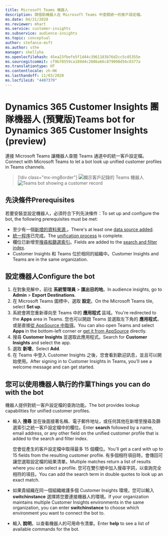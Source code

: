 ```yaml
---
title: Microsoft Teams 機器人
description: 請借助機器人在 Microsoft Teams 中查閱統一的客戶設定檔。
ms.date: 04/21/2020
ms.reviewer: mhart
ms.service: customer-insights
ms.subservice: audience-insights
ms.topic: conceptual
author: stefanie-msft
ms.author: sthe
manager: shellyha
ms.openlocfilehash: 45ea23fbefe5f1d44c3961183b76d2cc5c45355e
ms.sourcegitcommit: cf9b78559ca189d4c2086a66c879098d56c0377a
ms.translationtype: HT
ms.contentlocale: zh-HK
ms.lasthandoff: 11/03/2020
ms.locfileid: "4407379"
---
```

# <a name="teams-bot-for-dynamics-365-customer-insights-preview"></a><span data-ttu-id="9d07f-103">Dynamics 365 Customer Insights 團隊機器人 (預覽版)</span><span class="sxs-lookup"><span data-stu-id="9d07f-103">Teams bot for Dynamics 365 Customer Insights (preview)</span></span>

<span data-ttu-id="9d07f-104">連接 Microsoft Teams 讓機器人查閱 Teams 通道中的統一客戶設定檔。</span><span class="sxs-lookup"><span data-stu-id="9d07f-104">Connect with Microsoft Teams to let a bot look up unified customer profiles in Teams channels.</span></span>

> [!div class="mx-imgBorder"]
> <span data-ttu-id="9d07f-105">![顯示客戶記錄的 Teams 機器人](media/teams-bot.png "顯示客戶記錄的 Teams 機器人")</span><span class="sxs-lookup"><span data-stu-id="9d07f-105">![Teams bot showing a customer record](media/teams-bot.png "Teams bot showing a customer record")</span></span>

## <a name="prerequisites"></a><span data-ttu-id="9d07f-106">先決條件</span><span class="sxs-lookup"><span data-stu-id="9d07f-106">Prerequisites</span></span>

<span data-ttu-id="9d07f-107">若要安裝並設定機器人，必須符合下列先決條件：</span><span class="sxs-lookup"><span data-stu-id="9d07f-107">To set up and configure the bot, the following prerequisites must be met:</span></span>

- <span data-ttu-id="9d07f-108">至少有一個[新增的資料來源 ](data-sources.md)。</span><span class="sxs-lookup"><span data-stu-id="9d07f-108">There's at least one [data source added](data-sources.md).</span></span>
- <span data-ttu-id="9d07f-109">[統一程序](data-unification.md)已完成。</span><span class="sxs-lookup"><span data-stu-id="9d07f-109">The [unification process](data-unification.md) is complete.</span></span>
- <span data-ttu-id="9d07f-110">欄位已新增至[搜尋和篩選索引](search-filter-index.md)。</span><span class="sxs-lookup"><span data-stu-id="9d07f-110">Fields are added to the [search and filter index](search-filter-index.md).</span></span>
- <span data-ttu-id="9d07f-111">Customer Insights 和 Teams 位於相同的組織中。</span><span class="sxs-lookup"><span data-stu-id="9d07f-111">Customer Insights and Teams are in the same organization.</span></span>

## <a name="configure-the-bot"></a><span data-ttu-id="9d07f-112">設定機器人</span><span class="sxs-lookup"><span data-stu-id="9d07f-112">Configure the bot</span></span>

1. <span data-ttu-id="9d07f-113">在對象見解中，前往 **系統管理員** > **匯出目的地**。</span><span class="sxs-lookup"><span data-stu-id="9d07f-113">In audience insights, go to **Admin** > **Export Destinations**.</span></span>
1. <span data-ttu-id="9d07f-114">在 Microsoft Teams 圖標中，選取 **設定**。</span><span class="sxs-lookup"><span data-stu-id="9d07f-114">On the Microsoft Teams tile, select **Set up**.</span></span>
1. <span data-ttu-id="9d07f-115">系統會將您重新導向至 Teams 中的 **應用程式** 區域。</span><span class="sxs-lookup"><span data-stu-id="9d07f-115">You're redirected to the **Apps** area in Teams.</span></span> <span data-ttu-id="9d07f-116">您也可以開啟 Teams 並選取左下角的 **應用程式**，或是直接[從 AppSource 中取得](https://go.microsoft.com/fwlink/?linkid=2124104)。</span><span class="sxs-lookup"><span data-stu-id="9d07f-116">You can also open Teams and select **Apps** in the bottom-left corner or [get it from AppSource](https://go.microsoft.com/fwlink/?linkid=2124104) directly.</span></span>
1. <span data-ttu-id="9d07f-117">搜尋 **Customer Insights** 並選取此應用程式。</span><span class="sxs-lookup"><span data-stu-id="9d07f-117">Search for **Customer Insights** and select the app.</span></span>
1. <span data-ttu-id="9d07f-118">選取 **新增**。</span><span class="sxs-lookup"><span data-stu-id="9d07f-118">Select **Add**.</span></span>
1. <span data-ttu-id="9d07f-119">在 Teams 中登入 Customer Insights 之後，您會看到歡迎訊息，並且可以開始使用。</span><span class="sxs-lookup"><span data-stu-id="9d07f-119">After signing in to Customer Insights in Teams, you'll see a welcome message and can get started.</span></span>

## <a name="things-you-can-do-with-the-bot"></a><span data-ttu-id="9d07f-120">您可以使用機器人執行的作業</span><span class="sxs-lookup"><span data-stu-id="9d07f-120">Things you can do with the bot</span></span>

<span data-ttu-id="9d07f-121">機器人提供對統一客戶設定檔的查詢功能。</span><span class="sxs-lookup"><span data-stu-id="9d07f-121">The bot provides lookup capabilities for unified customer profiles.</span></span>

- <span data-ttu-id="9d07f-122">輸入 **搜尋** 並在後面接著名稱、電子郵件地址，或任何其他在新增至搜尋及篩選索引之統一客戶設定檔中的欄位。</span><span class="sxs-lookup"><span data-stu-id="9d07f-122">Enter **search** followed by a name, email address, or any other field on the unified customer profile that is added to the search and filter index.</span></span>

  <span data-ttu-id="9d07f-123">您會從產生的客戶設定檔中取得最多 15 個欄位。</span><span class="sxs-lookup"><span data-stu-id="9d07f-123">You'll get a card with up to 15 fields from the resulting customer profile.</span></span> <span data-ttu-id="9d07f-124">有多個相符項目時，會傳回可讓您選取設定檔的結果清單。</span><span class="sxs-lookup"><span data-stu-id="9d07f-124">Multiple matches return a list of results where you can select a profile.</span></span> <span data-ttu-id="9d07f-125">您可在雙引號中加入搜尋字詞，以查詢完全相符的項目。</span><span class="sxs-lookup"><span data-stu-id="9d07f-125">You can add the search term in double quotes to look up an exact match.</span></span>

- <span data-ttu-id="9d07f-126">如果貴組織在同一個組織維護多個 Customer Insights 環境，您可以輸入 **switchinstance** 選擇將您要連接機器人的環境。</span><span class="sxs-lookup"><span data-stu-id="9d07f-126">If your organization maintains multiple Customer Insights environments in the same organization, you can enter **switchinstance** to choose which environment you want to connect the bot to.</span></span>

- <span data-ttu-id="9d07f-127">輸入 **說明**，以查看機器人的可用命令清單。</span><span class="sxs-lookup"><span data-stu-id="9d07f-127">Enter **help** to see a list of available commands for the bot.</span></span>  
